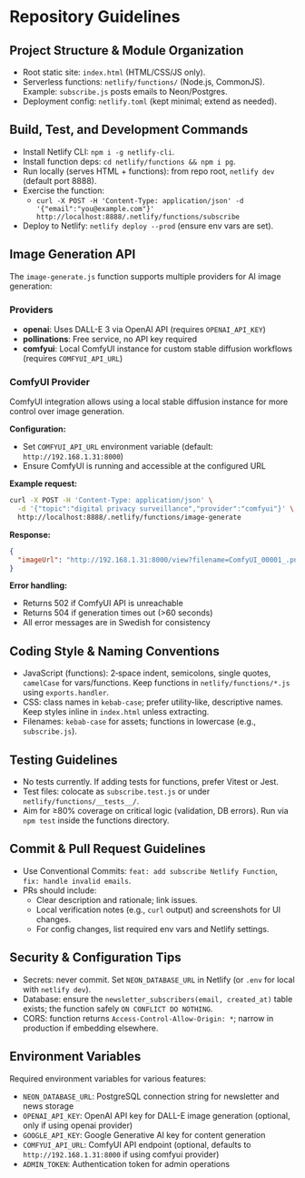 # Repository Guidelines

## Project Structure & Module Organization
- Root static site: `index.html` (HTML/CSS/JS only).
- Serverless functions: `netlify/functions/` (Node.js, CommonJS). Example: `subscribe.js` posts emails to Neon/Postgres.
- Deployment config: `netlify.toml` (kept minimal; extend as needed).

## Build, Test, and Development Commands
- Install Netlify CLI: `npm i -g netlify-cli`.
- Install function deps: `cd netlify/functions && npm i pg`.
- Run locally (serves HTML + functions): from repo root, `netlify dev` (default port 8888).
- Exercise the function:
  - `curl -X POST -H 'Content-Type: application/json' -d '{"email":"you@example.com"}' http://localhost:8888/.netlify/functions/subscribe`
- Deploy to Netlify: `netlify deploy --prod` (ensure env vars are set).

## Image Generation API
The `image-generate.js` function supports multiple providers for AI image generation:

### Providers
- **openai**: Uses DALL-E 3 via OpenAI API (requires `OPENAI_API_KEY`)
- **pollinations**: Free service, no API key required
- **comfyui**: Local ComfyUI instance for custom stable diffusion workflows (requires `COMFYUI_API_URL`)

### ComfyUI Provider
ComfyUI integration allows using a local stable diffusion instance for more control over image generation.

**Configuration:**
- Set `COMFYUI_API_URL` environment variable (default: `http://192.168.1.31:8000`)
- Ensure ComfyUI is running and accessible at the configured URL

**Example request:**
```bash
curl -X POST -H 'Content-Type: application/json' \
  -d '{"topic":"digital privacy surveillance","provider":"comfyui"}' \
  http://localhost:8888/.netlify/functions/image-generate
```

**Response:**
```json
{
  "imageUrl": "http://192.168.1.31:8000/view?filename=ComfyUI_00001_.png&type=output"
}
```

**Error handling:**
- Returns 502 if ComfyUI API is unreachable
- Returns 504 if generation times out (>60 seconds)
- All error messages are in Swedish for consistency

## Coding Style & Naming Conventions
- JavaScript (functions): 2‑space indent, semicolons, single quotes, `camelCase` for vars/functions. Keep functions in `netlify/functions/*.js` using `exports.handler`.
- CSS: class names in `kebab-case`; prefer utility-like, descriptive names. Keep styles inline in `index.html` unless extracting.
- Filenames: `kebab-case` for assets; functions in lowercase (e.g., `subscribe.js`).

## Testing Guidelines
- No tests currently. If adding tests for functions, prefer Vitest or Jest.
- Test files: colocate as `subscribe.test.js` or under `netlify/functions/__tests__/`.
- Aim for ≥80% coverage on critical logic (validation, DB errors). Run via `npm test` inside the functions directory.

## Commit & Pull Request Guidelines
- Use Conventional Commits: `feat: add subscribe Netlify Function`, `fix: handle invalid emails`.
- PRs should include:
  - Clear description and rationale; link issues.
  - Local verification notes (e.g., `curl` output) and screenshots for UI changes.
  - For config changes, list required env vars and Netlify settings.

## Security & Configuration Tips
- Secrets: never commit. Set `NEON_DATABASE_URL` in Netlify (or `.env` for local with `netlify dev`).
- Database: ensure the `newsletter_subscribers(email, created_at)` table exists; the function safely `ON CONFLICT DO NOTHING`.
- CORS: function returns `Access-Control-Allow-Origin: *`; narrow in production if embedding elsewhere.

## Environment Variables
Required environment variables for various features:

- `NEON_DATABASE_URL`: PostgreSQL connection string for newsletter and news storage
- `OPENAI_API_KEY`: OpenAI API key for DALL-E image generation (optional, only if using openai provider)
- `GOOGLE_API_KEY`: Google Generative AI key for content generation
- `COMFYUI_API_URL`: ComfyUI API endpoint (optional, defaults to `http://192.168.1.31:8000` if using comfyui provider)
- `ADMIN_TOKEN`: Authentication token for admin operations
